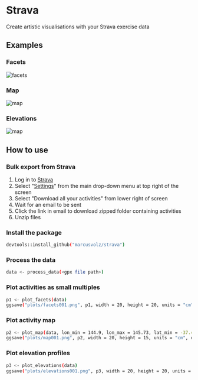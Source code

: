 # Strava

Create artistic visualisations with your Strava exercise data

## Examples

### Facets

![facets](https://github.com/marcusvolz/strava/blob/master/plots/facets001.png "Facets, showing activity outlines")

### Map

![map](https://github.com/marcusvolz/strava/blob/master/plots/map001.png "Map, showing activities on a map")

### Elevations

![map](https://github.com/marcusvolz/strava/blob/master/plots/elevations001.png "Facets, showing elevation profiles")

## How to use

### Bulk export from Strava

1. Log in to [Strava](https://www.strava.com/)
2. Select "[Settings](https://www.strava.com/settings/profile)" from the main drop-down menu at top right of the screen
3. Select "Download all your activities" from lower right of screen
4. Wait for an email to be sent
5. Click the link in email to download zipped folder containing activities
6. Unzip files

### Install the package

```bash
devtools::install_github("marcusvolz/strava")
```

### Process the data

```bash
data <- process_data(<gpx file path>)
```

### Plot activities as small multiples

```bash
p1 <- plot_facets(data)
ggsave("plots/facets001.png", p1, width = 20, height = 20, units = "cm")
```

### Plot activity map

```bash
p2 <- plot_map(data, lon_min = 144.9, lon_max = 145.73, lat_min = -37.475, lat_max = -38.1)
ggsave("plots/map001.png", p2, width = 20, height = 15, units = "cm", dpi = 600)
```

### Plot elevation profiles

```bash
p3 <- plot_elevations(data)
ggsave("plots/elevations001.png", p3, width = 20, height = 20, units = "cm")
```
